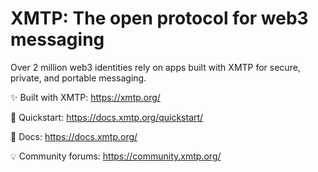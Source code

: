 # XMTP: The open protocol for web3 messaging
Over 2 million web3 identities rely on apps built with XMTP for secure, private, and portable messaging.

✨ Built with XMTP: <https://xmtp.org/>

💨 Quickstart: <https://docs.xmtp.org/quickstart/>

📖 Docs: <https://docs.xmtp.org/>

💡 Community forums: <https://community.xmtp.org/>

